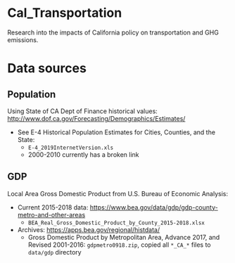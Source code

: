 # Cal_Transportation
Research into the impacts of California policy on transportation and GHG emissions.




# Data sources

## Population

Using State of CA Dept of Finance historical values: http://www.dof.ca.gov/Forecasting/Demographics/Estimates/
 * See E-4 Historical Population Estimates for Cities, Counties, and the State:
   * `E-4_2019InternetVersion.xls`
   * 2000-2010 currently has a broken link

## GDP

Local Area Gross Domestic Product from U.S. Bureau of Economic Analysis: 
 * Current 2015-2018 data: https://www.bea.gov/data/gdp/gdp-county-metro-and-other-areas
   * `BEA_Real_Gross_Domestic_Product_by_County_2015-2018.xlsx`
 * Archives: https://apps.bea.gov/regional/histdata/
   * Gross Domestic Product by Metropolitan Area, Advance 2017, and Revised 2001-2016: `gdpmetro0918.zip`, copied all `*_CA_*` files to `data/gdp` directory
